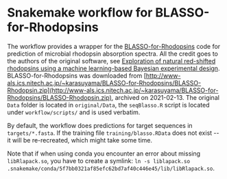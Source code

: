 Snakemake workflow for BLASSO-for-Rhodopsins
============================================

The workflow provides a wrapper for the [BLASSO-for-Rhodopsins](http://www-als.ics.nitech.ac.jp/~karasuyama/BLASSO-for-Rhodopsins/) code for prediction of microbial rhodopsin absorption spectra.
All the credit goes to the authors of the original software, see [Exploration of natural red-shifted rhodopsins using a machine learning-based Bayesian experimental design](https://www.nature.com/articles/s42003-021-01878-9). BLASSO-for-Rhodopsins was downloaded from [http://www-als.ics.nitech.ac.jp/~karasuyama/BLASSO-for-Rhodopsins/BLASSO-Rhodopsin.zip](http://www-als.ics.nitech.ac.jp/~karasuyama/BLASSO-for-Rhodopsins/BLASSO-Rhodopsin.zip), archived on 2021-02-13. The original `Data` folder is located in `original/Data`, the `seqBlasso.R` script is located under `workflow/scripts/` and is used verbatim.

By default, the workflow does predictions for target sequences in `targets/*.fasta`. If the training file `training/blasso.RData` does not exist -- it will be re-recreated, which might take some time.

Note that if when using conda you encounter an error about missing `libRlapack.so`, you have to create a symlink: `ln -s liblapack.so .snakemake/conda/5f7bb0321af85efc62bd7af40c446e45/lib/libRlapack.so`.
